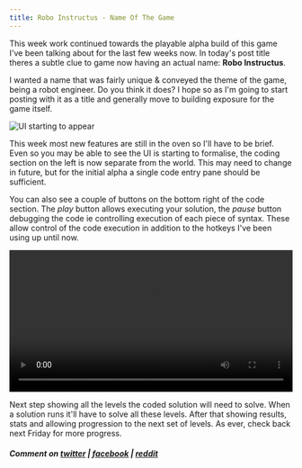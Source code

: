 ```yaml
---
title: Robo Instructus - Name Of The Game
---
```

This week work continued towards the playable alpha build of this game I've been talking about for the last few weeks now.
In today's post title theres a subtle clue to game now having an actual name: **Robo Instructus**.

I wanted a name that was fairly unique & conveyed the theme of the game, being a robot engineer. Do you think it does?
I hope so as I'm going to start posting with it as a title and generally move to building exposure for the game itself.

![](/assets/2017-07-28/screen.jpg "UI starting to appear")

This week most new features are still in the oven so I'll have to be brief. Even so you may be able to see the UI is starting to formalise, the coding section on the left is now separate from the world.
This may need to change in future, but for the initial alpha a single code entry pane should be sufficient.

You can also see a couple of buttons on the bottom right of the code section. The *play* button allows executing your solution, the *pause* button debugging the code ie controlling execution of each piece of syntax.
These allow control of the code execution in addition to the hotkeys I've been using up until now.

<video controls style="width: 100%" loop>
  <source src="/assets/2017-07-28/play-pause.mp4" type="video/mp4"/>
  <source src="/assets/2017-07-28/play-pause.webm" type="video/webm"/>
</video>

Next step showing all the levels the coded solution will need to solve. When a solution runs it'll have to solve all these levels. After that showing results, stats and allowing progression to the next set of levels. As ever, check back next Friday for more progress.

##### Comment on [twitter](https://twitter.com/bigabgames/status/890879441286680576) | [facebook](https://www.facebook.com/bigabgames/posts/1523634747723907) | [reddit](https://www.reddit.com/r/devblogs/comments/6q2xj1/that_guy_that_quit_his_job_to_make_games_robo/)
